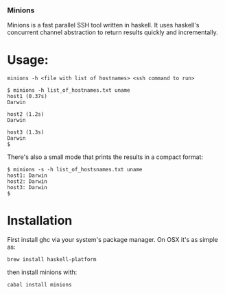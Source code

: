 ### Minions

Minions is a fast parallel SSH tool written in haskell. It uses haskell's
concurrent channel abstraction to return results quickly and incrementally.

# Usage:

```minions -h <file with list of hostnames> <ssh command to run>```

```shell
$ minions -h list_of_hostnames.txt uname
host1 (0.37s)
Darwin

host2 (1.2s)
Darwin

host3 (1.3s)
Darwin
$
```

There's also a small mode that prints the results in a compact format:

```shell
$ minions -s -h list_of_hostsnames.txt uname
host1: Darwin
host2: Darwin
host3: Darwin
$
```

# Installation

First install ghc via your system's package manager. On OSX it's as simple as:

```brew install haskell-platform```

then install minions with:

```cabal install minions```
